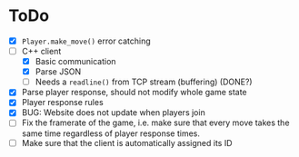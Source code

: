 # ToDo
- [x] `Player.make_move()` error catching
- [ ] C++ client
  - [x] Basic communication
  - [x] Parse JSON
  - [ ] Needs a `readline()` from TCP stream (buffering) (DONE?)
- [x] Parse player response, should not modify whole game state
- [x] Player response rules
- [x] BUG: Website does not update when players join
- [ ] Fix the framerate of the game, i.e. make sure that every move takes the same time regardless of player response times.
- [ ] Make sure that the client is automatically assigned its ID
